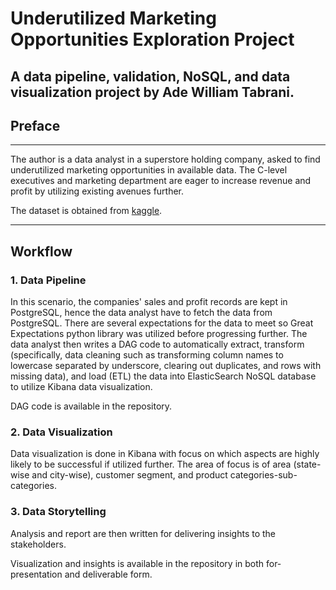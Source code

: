 # Underutilized Marketing Opportunities Exploration Project
A data pipeline, validation, NoSQL, and data visualization project by Ade William Tabrani.
---

## Preface
---
The author is a data analyst in a superstore holding company, asked to find underutilized marketing opportunities in available data. The C-level executives and marketing department are eager to increase revenue and profit by utilizing existing avenues further.

The dataset is obtained from [kaggle](https://www.kaggle.com/datasets/itssuru/super-store). 

---

## Workflow

### 1. Data Pipeline
In this scenario, the companies' sales and profit records are kept in PostgreSQL, hence the data analyst have to fetch the data from PostgreSQL. There are several expectations for the data to meet so Great Expectations python library was utilized before progressing further. The data analyst then writes a DAG code to automatically extract, transform (specifically, data cleaning such as transforming column names to lowercase separated by underscore, clearing out duplicates, and rows with missing data), and load (ETL) the data into ElasticSearch NoSQL database to utilize Kibana data visualization. 

DAG code is available in the repository.

### 2. Data Visualization
Data visualization is done in Kibana with focus on which aspects are highly likely to be successful if utilized further. The area of focus is of area (state-wise and city-wise), customer segment, and product categories-sub-categories.

### 3. Data Storytelling
Analysis and report are then written for delivering insights to the stakeholders.

Visualization and insights is available in the repository in both for-presentation and deliverable form.
